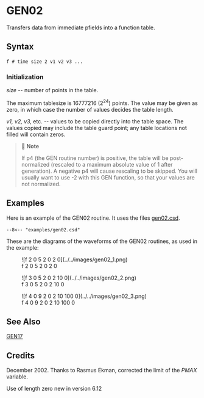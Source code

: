 <!--
id:GEN02
category:
-->
# GEN02
Transfers data from immediate pfields into a function table.

## Syntax
``` csound-orc
f # time size 2 v1 v2 v3 ...
```

### Initialization

_size_ -- number of points in the table.

The maximum tablesize is 16777216 (2<sup>24</sup>) points. The value may be given as zero, in which case the number of values decides the table length.

_v1, v2, v3,_ etc. -- values to be copied directly into the table space. The values copied may include the table guard point; any table locations not filled will contain zeros.

> :memo: **Note**
>
> If p4 (the GEN routine number) is positive, the table will be post-normalized (rescaled to a maximum absolute value of 1 after generation). A negative p4 will cause rescaling to be skipped. You will usually want to use -2 with this GEN function, so that your values are not normalized.

## Examples

Here is an example of the GEN02 routine. It uses the files [gen02.csd](../../examples/gen02.csd).

``` csound-csd title="Example of the GEN02 routine." linenums="1"
--8<-- "examples/gen02.csd"
```

These are the diagrams of the waveforms of the GEN02 routines, as used in the example:

<figure markdown="span">
![f 2 0 5 2 0 2 0](../../images/gen02_1.png)
<figcaption>f 2 0 5 2 0 2 0</figcaption>
</figure>

<figure markdown="span">
![f 3 0 5 2 0 2 10 0](../../images/gen02_2.png)
<figcaption>f 3 0 5 2 0 2 10 0</figcaption>
</figure>

<figure markdown="span">
![f 4 0 9 2 0 2 10 100 0](../../images/gen02_3.png)
<figcaption>f 4 0 9 2 0 2 10 100 0</figcaption>
</figure>

## See Also

[GEN17](../../scoregens/gen17)

## Credits

December 2002. Thanks to Rasmus Ekman, corrected the limit of the _PMAX_ variable.

Use of length zero new in version 6.12
